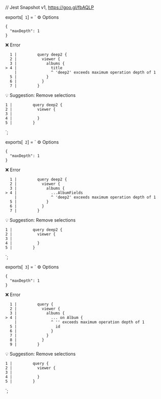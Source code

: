 // Jest Snapshot v1, https://goo.gl/fbAQLP

exports[` 1`] = `
⚙️ Options

    {
      "maxDepth": 1
    }

❌ Error

      1 |         query deep2 {
      2 |           viewer {
      3 |             albums {
    > 4 |               title
        |               ^ 'deep2' exceeds maximum operation depth of 1
      5 |             }
      6 |           }
      7 |         }

💡 Suggestion: Remove selections

    1 |         query deep2 {
    2 |           viewer {
    3 |             
    4 |           }
    5 |         }
`;

exports[` 2`] = `
⚙️ Options

    {
      "maxDepth": 1
    }

❌ Error

      1 |         query deep2 {
      2 |           viewer {
      3 |             albums {
    > 4 |               ...AlbumFields
        |               ^ 'deep2' exceeds maximum operation depth of 1
      5 |             }
      6 |           }
      7 |         }

💡 Suggestion: Remove selections

    1 |         query deep2 {
    2 |           viewer {
    3 |             
    4 |           }
    5 |         }
`;

exports[` 3`] = `
⚙️ Options

    {
      "maxDepth": 1
    }

❌ Error

      1 |         query {
      2 |           viewer {
      3 |             albums {
    > 4 |               ... on Album {
        |               ^ '' exceeds maximum operation depth of 1
      5 |                 id
      6 |               }
      7 |             }
      8 |           }
      9 |         }

💡 Suggestion: Remove selections

    1 |         query {
    2 |           viewer {
    3 |             
    4 |           }
    5 |         }
`;
